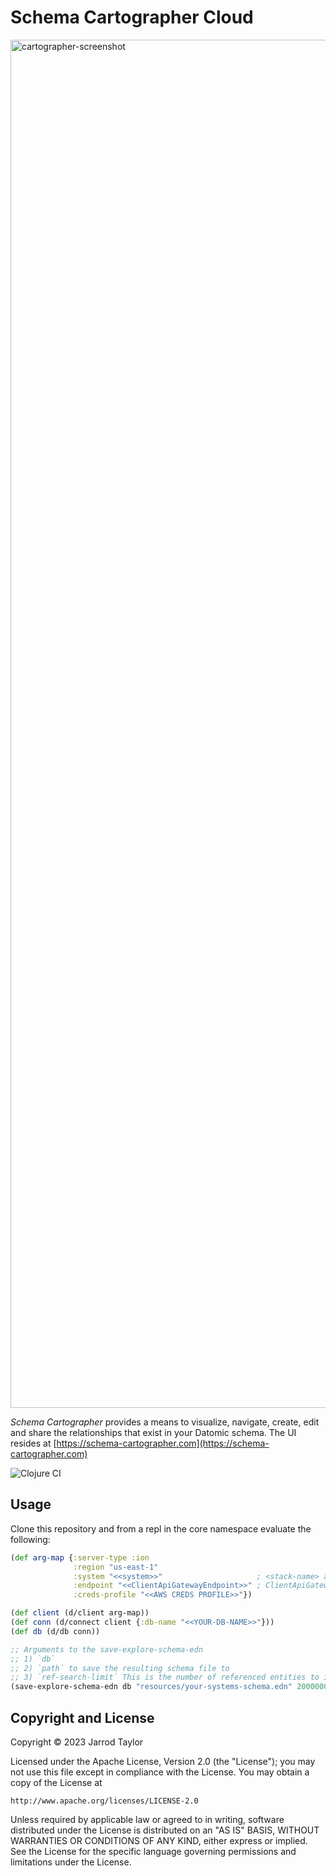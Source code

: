 # Schema Cartographer Cloud

<img width="2189" alt="cartographer-screenshot" src="https://user-images.githubusercontent.com/4416952/74056316-66b93000-49a7-11ea-90b5-72199edca388.png">

*Schema Cartographer* provides a means to visualize, navigate, create, edit and share the relationships that exist in your Datomic schema. The UI resides at [https://schema-cartographer.com](https://schema-cartographer.com)

![Clojure CI](https://github.com/JarrodCTaylor/schema-cartographer-cloud/workflows/Clojure%20CI/badge.svg)

## Usage

Clone this repository and from a repl in the core namespace evaluate the following:

``` clojure
(def arg-map {:server-type :ion
              :region "us-east-1"
              :system "<<system>>"                     ; <stack-name> also called <system-name>
              :endpoint "<<ClientApiGatewayEndpoint>>" ; ClientApiGatewayEndpoint can be found in the outputs tab of compute stack in cloudformation
              :creds-profile "<<AWS CREDS PROFILE>>"})

(def client (d/client arg-map))
(def conn (d/connect client {:db-name "<<YOUR-DB-NAME>>"}))
(def db (d/db conn))

;; Arguments to the save-explore-schema-edn
;; 1) `db`
;; 2) `path` to save the resulting schema file to
;; 3) `ref-search-limit` This is the number of referenced entities to inspect when creating relationships maps can be `nil` for no limit. If `nil` this could take a LONG time for large databases
(save-explore-schema-edn db "resources/your-systems-schema.edn" 2000000))
```


## Copyright and License

Copyright © 2023 Jarrod Taylor

Licensed under the Apache License, Version 2.0 (the "License");
you may not use this file except in compliance with the License.
You may obtain a copy of the License at

    http://www.apache.org/licenses/LICENSE-2.0

Unless required by applicable law or agreed to in writing, software
distributed under the License is distributed on an "AS IS" BASIS,
WITHOUT WARRANTIES OR CONDITIONS OF ANY KIND, either express or implied.
See the License for the specific language governing permissions and
limitations under the License.
